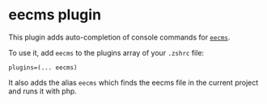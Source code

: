 # eecms plugin

This plugin adds auto-completion of console commands for [`eecms`](https://github.com/ExpressionEngine/ExpressionEngine).

To use it, add `eecms` to the plugins array of your `.zshrc` file:
```
plugins=(... eecms)
```

It also adds the alias `eecms` which finds the eecms file in the current project
and runs it with php.
